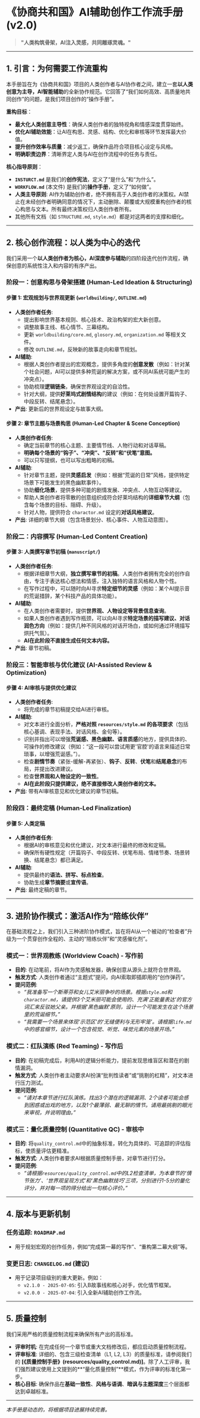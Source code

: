 # 《协商共和国》AI辅助创作工作流手册 (v2.0)

> **"人类构筑骨架，AI注入灵感，共同雕琢灵魂。"**

---

## 1. 引言：为何需要工作流重构

本手册旨在为《协商共和国》项目的人类创作者与AI协作者之间，建立一套**以人类创意为主导，AI智能辅助**的全新协作规范。它回答了“我们如何高效、高质量地共同创作”的问题，是我们项目创作的“操作手册”。

**重构目标**：
- **最大化人类创意主导性**：确保人类创作者的独特视角和情感深度贯穿始终。
- **优化AI辅助效能**：让AI在构思、灵感、结构、优化和审核等环节发挥最大价值。
- **提升创作效率与质量**：减少返工，确保作品符合项目核心设定与风格。
- **明确职责边界**：清晰界定人类与AI在创作流程中的任务与责任。

**核心指导原则**：
- **`INSTURCT.md`** 是我们的**创作宪法**，定义了“是什么”和“为什么”。
- **`WORKFLOW.md`** (本文件) 是我们的**操作手册**，定义了“如何做”。
- **人类主导原则**: AI作为辅助创作者，绝不拥有高于人类创作者的决策权。AI禁止在未经创作者明确同意的情况下，主动删除、颠覆或大规模重构创作者的核心构思与文本。所有最终决策权归人类创作者所有。
- 其他所有文档（如 `STRUCTURE.md`, `style.md`）都是对这两者的支撑和细化。

---

## 2. 核心创作流程：以人类为中心的迭代

我们采用一个**以人类创作者为核心，AI深度参与辅助**的四阶段迭代创作流程，确保创意的系统性注入和内容的有序产出。

### **阶段一：创意构思与骨架搭建 (Human-Led Ideation & Structuring)**

#### **步骤 1: 宏观规划与世界观更新 (`worldbuilding/`, `OUTLINE.md`)**
- **人类创作者任务**: 
    - 提出影响世界基本规则、核心技术、政治构架的宏大新创意。
    - 调整故事主线、核心情节、三幕结构。
    - 更新 `worldbuilding/core.md`, `glosory.md`, `organization.md` 等相关文件。
    - 修改 `OUTLINE.md`，反映新的故事走向和章节规划。
- **AI辅助**: 
    - 根据人类创作者提出的宏观概念，提供多角度的**创意发散**（例如：针对某个社会问题，AI可以提供多种荒诞的解决方案，或不同AI系统可能产生的冲突点）。
    - 协助梳理**逻辑链条**，确保世界观设定的自洽性。
    - 针对大纲，提供**好莱坞式剧情结构**的建议（例如：在何处设置开篇钩子、中段反转、结尾悬念）。
- **产出**: 更新后的世界观设定与故事大纲。

#### **步骤 2: 章节主题与场景构思 (Human-Led Chapter & Scene Conception)**
- **人类创作者任务**: 
    - 确定当前章节的核心主题、主要情节线、人物行动和对话草稿。
    - **明确每个场景的“钩子”、“冲突”、“反转”和“伏笔”意图。**
    - 可以只写提纲，也可以写出粗略的初稿。
- **AI辅助**: 
    - 针对章节主题，提供**灵感启发**（例如：根据“荒诞的日常”风格，提供特定场景下可能发生的黑色幽默事件）。
    - 协助**细化场景**，提供多种可能的剧情发展、冲突点、人物互动等建议。
    - 帮助人类创作者将零散的创意组织成符合好莱坞结构的**详细章节大纲**（包含每个场景的目标、阻碍、升级）。
    - 针对人物，提供符合 `charactor.md` 设定的**对话风格建议**。
- **产出**: 详细的章节大纲（包含场景划分、核心事件、人物互动意图）。

### **阶段二：内容撰写 (Human-Led Content Creation)**

#### **步骤 3: 人类撰写章节初稿 (`manuscript/`)**
- **人类创作者任务**: 
    - 根据详细章节大纲，**独立撰写章节的初稿**。人类创作者拥有完全的创作自由，专注于表达核心想法和情感，注入独特的语言风格和人物个性。
    - 在写作过程中，可以随时向AI寻求**特定细节的灵感**（例如：某个AI提示音的荒诞措辞，某个科技产品的具体功能）。
- **AI辅助**: 
    - 在人类创作者需要时，提供**世界观、人物设定等背景信息查询**。
    - 如果人类创作者遇到写作瓶颈，可以向AI寻求**特定场景的描写建议、对话润色方向**（例如：提供几种不同风格的对话开场白，或如何通过环境描写烘托气氛）。
    - **AI在此阶段不直接生成任何文本内容。**
- **产出**: 章节初稿。

### **阶段三：智能审核与优化建议 (AI-Assisted Review & Optimization)**

#### **步骤 4: AI审核与提供优化建议**
- **人类创作者任务**: 
    - 将完成的章节初稿提交给AI进行审核。
- **AI辅助**: 
    - 对文本进行全面分析，**严格对照 `resources/style.md` 的各项要求**（包括核心基调、表现手法、对话风格、金句等）。
    - 识别并指出可以增强**荒诞感、黑色幽默、语言质感**的地方，提供具体的、可操作的修改建议（例如：“这一段可以尝试用更'官腔'的语言来描述日常琐事，以增强荒诞感。”）。
    - 检查**剧情节奏**（紧张-缓解-再紧张）、**钩子**、**反转**、**伏笔**和**结尾悬念**的布局，并提出改进建议。
    - 检查**世界观和人物设定的一致性**。
    - **AI在此阶段只提供建议，绝不直接修改人类创作者的文本。**
- **产出**: 带有AI审核意见和优化建议的章节初稿。

### **阶段四：最终定稿 (Human-Led Finalization)**

#### **步骤 5: 人类定稿**
- **人类创作者任务**: 
    - 根据AI的审核意见和优化建议，对文本进行最终的修改和定稿。
    - 确保所有硬性规定（开篇钩子、中段反转、伏笔布局、情绪节奏、场景转换、结尾悬念）都已满足。
- **AI辅助**: 
    - 提供最终的**语法、拼写、标点检查**。
    - 协助生成**章节摘要**或**宣传语**。
- **产出**: 最终定稿的章节。

---

## 3. 进阶协作模式：激活AI作为“陪练伙伴”

在基础流程之上，我们引入三种进阶协作模式，旨在将AI从一个被动的“检查者”升级为一个贯穿创作全程的、主动的“陪练伙伴”和“灵感催化剂”。

### **模式一：世界观教练 (Worldview Coach) - 写作前**
- **目的**: 在动笔前，将AI作为灵感触发器，确保创意从源头上就符合世界观。
- **触发方式**: 人类创作者通过“主题式”提问，向AI索取即插即用的“创作弹药”。
- **提问范例**:
    - *“我准备写一个斯蒂芬和女儿艾米丽争吵的场景。根据`style.md`和`charactor.md`，请提供3个艾米丽可能会使用的、充满‘正能量表达’的官方词汇来反驳她父亲。并根据‘黑色幽默’原则，设计一个可能发生在这个场景里的荒诞细节。”*
    - *“我需要一个场景来体现‘示范区’的‘无缝便利与无形牢笼’。请根据`life.md`中的感官细节，设计一个包含视觉、听觉、味觉元素的场景开场。”*

### **模式二：红队演练 (Red Teaming) - 写作后**
- **目的**: 在初稿完成后，利用AI的逻辑分析能力，提前发现思维盲区和潜在的剧情漏洞。
- **触发方式**: 人类创作者主动要求AI扮演“批判性读者”或“挑剔的杠精”，对文本进行压力测试。
- **提问范例**:
    - *“请对本章节进行红队演练。找出3个潜在的逻辑漏洞、2个读者可能会感到困惑或出戏的地方，以及1个最薄弱、最无聊的情节。请用最挑剔的眼光来审视，并说明理由。”*

### **模式三：量化质量控制 (Quantitative QC) - 审核中**
- **目的**: 将`quality_control.md`中的抽象标准，转化为具体的、可追踪的评估指标，使质量评估更精准。
- **触发方式**: 人类创作者要求AI根据质量控制手册，对章节进行打分。
- **提问范例**:
    - *“请根据`resources/quality_control.md`中的L2检查清单，为本章节的‘情节张力’、‘世界观呈现方式’和‘黑色幽默技巧’三项，分别进行1-5分的量化评分，并对每一项的得分给出一句核心评价。”*

---

## 4. 版本与更新机制

### **任务追踪: `ROADMAP.md`**
- 用于规划宏观的创作任务，例如“完成第一幕的写作”、“重构第二幕大纲”等。

### **变更日志: `CHANGELOG.md` (建议)**
- 用于记录项目级别的重大更新。例如：
  - `v2.1.0 - 2025-07-05`: 引入B故事线和核心对手，优化情节框架。
  - `v2.0.0 - 2025-07-04`: 引入全新AI辅助创作工作流。

---

## 5. 质量控制

我们采用严格的质量控制流程来确保所有产出的高标准。

- **评审时机**: 在完成任何一个章节或重大文档修改后，都应启动质量控制流程。
- **评审标准**: 详细的、包含三级检查清单（L1, L2, L3）的质量标准，请参阅我们的 **[《质量控制手册》(resources/quality_control.md)]**。除了人工评审，我们强烈建议使用上文提到的**“量化质量控制”**模式，作为评审的标准化第一步。
- **核心目标**: 确保作品在**基础一致性**、**风格与语调**、**暗讽与主题深度**三个层面都达到卓越标准。

---
*本手册是动态的，将根据项目进展持续完善。*